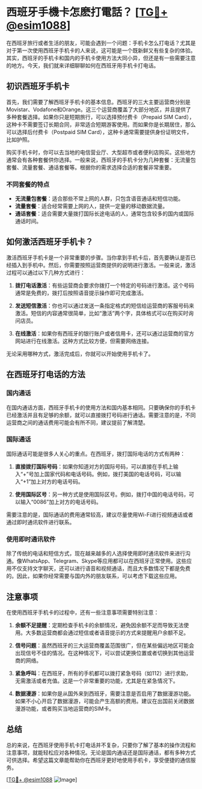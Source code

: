 # 西班牙手機卡怎麽打電話？ [[TG💪+ @esim1088](https://t.me/s/esim1088)]

在西班牙旅行或者生活的朋友，可能会遇到一个问题：手机卡怎么打电话？尤其是对于第一次使用西班牙手机卡的人来说，这可能是一个既新鲜又有些复杂的体验。其实，西班牙的手机卡和国内的手机卡使用方法大同小异，但还是有一些需要注意的地方。今天，我们就来详细聊聊如何在西班牙用手机卡打电话。

## 初识西班牙手机卡

首先，我们需要了解西班牙手机卡的基本信息。西班牙的三大主要运营商分别是Movistar、Vodafone和Orange。这三个运营商覆盖了大部分地区，并且提供了多种套餐选择。如果你只是短期旅行，可以选择预付费卡（Prepaid SIM Card），这种卡不需要签订长期合同，非常适合短期游客使用。而如果你是长期居住，那么可以选择后付费卡（Postpaid SIM Card），这种卡通常需要提供身份证明文件，比如护照。

购买手机卡时，你可以去当地的电信营业厅、大型超市或者便利店购买。这些地方通常会有各种套餐供你选择。一般来说，西班牙的手机卡分为几种套餐：无流量包套餐、流量套餐、通话套餐等。根据你的需求选择合适的套餐非常重要。

### 不同套餐的特点

- **无流量包套餐**：适合那些不常上网的人群，只包含语音通话和短信功能。
- **流量套餐**：适合经常需要上网的人，提供一定量的移动数据流量。
- **通话套餐**：适合需要大量拨打国际长途电话的人，通常包含较多的国内或国际通话时间。

## 如何激活西班牙手机卡？

激活西班牙手机卡是一个非常重要的步骤。当你拿到手机卡后，首先要确认是否已经插入到手机中。然后，你需要按照运营商提供的说明进行激活。一般来说，激活过程可以通过以下几种方式进行：

1. **拨打电话激活**：有些运营商会要求你拨打一个特定的号码进行激活。这个号码通常是免费的，拨打后按照语音提示操作即可完成激活。
   
2. **发送短信激活**：你也可以通过发送一条指定格式的短信给运营商的客服号码来激活。短信的内容通常很简单，比如“激活”两个字，具体格式可以在购买时询问店员。

3. **在线激活**：如果你有西班牙的银行账户或者信用卡，还可以通过运营商的官方网站进行在线激活。这种方式比较方便，但需要网络连接。

无论采用哪种方式，激活完成后，你就可以开始使用手机卡了。

## 在西班牙打电话的方法

### 国内通话

在国内通话方面，西班牙手机卡的使用方法和国内基本相同。只要确保你的手机卡已经激活并且有足够的余额，就可以直接拨打号码进行通话。需要注意的是，不同运营商之间的通话费用可能会有所不同，建议提前了解清楚。

### 国际通话

国际通话可能是很多人关心的重点。在西班牙，拨打国际电话的方式有两种：

1. **直接拨打国际号码**：如果你知道对方的国际号码，可以直接在手机上输入“+”号加上国家代码和电话号码。例如，拨打美国的电话号码，可以输入“+1”加上对方的电话号码。

2. **使用国际区号**：另一种方式是使用国际区号。例如，拨打中国的电话号码，可以输入“0086”加上对方的电话号码。

需要注意的是，国际通话的费用通常较高，建议尽量使用Wi-Fi进行视频通话或者通过即时通讯软件进行联系。

### 使用即时通讯软件

除了传统的电话和短信方式，现在越来越多的人选择使用即时通讯软件来进行沟通。像WhatsApp、Telegram、Skype等应用都可以在西班牙正常使用。这些应用不仅支持文字聊天，还可以进行语音和视频通话，而且大多数情况下都是免费的。因此，如果你经常需要与国内外的朋友联系，可以考虑下载这些应用。

## 注意事项

在使用西班牙手机卡的过程中，还有一些注意事项需要特别注意：

1. **余额不足提醒**：定期检查手机卡的余额情况，避免因余额不足而导致无法使用。大多数运营商都会通过短信或者语音提示的方式来提醒用户余额不足。

2. **信号问题**：虽然西班牙的三大运营商覆盖范围很广，但在某些偏远地区可能会出现信号不佳的情况。在这种情况下，可以尝试更换位置或者切换到其他运营商的网络。

3. **紧急呼叫**：在西班牙，所有的手机都可以拨打紧急号码（如112）进行求助，无需激活或者充值。这是一个非常重要的功能，尤其是在紧急情况下。

4. **数据漫游**：如果你是从国外来到西班牙，需要注意是否启用了数据漫游功能。如果不小心开启了数据漫游，可能会产生高额的费用。建议在出国前关闭数据漫游功能，或者购买当地运营商的SIM卡。

## 总结

总的来说，在西班牙使用手机卡打电话并不复杂，只要你了解了基本的操作流程和注意事项，就能轻松应对各种情况。无论是国内通话还是国际通话，都有多种方式可供选择。希望这篇文章能帮助你在西班牙更好地使用手机卡，享受便捷的通信服务。

[[TG💪+ @esim1088](https://t.me/s/esim1088) ![Image](https://i.postimg.cc/4NQfJmqS/Snipaste-2025-05-13-00-14-12.png)]